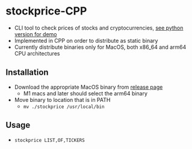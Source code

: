 # stockprice-CPP
- CLI tool to check prices of stocks and cryptocurrencies, [see python version for demo](https://github.com/Thomas-mcinally/stockprice)
- Implemented in CPP on order to distribute as static binary
- Currently distribute binaries only for MacOS, both x86_64 and arm64 CPU architectures

## Installation
- Download the appropriate MacOS binary from [release page](https://github.com/Thomas-mcinally/stockprice-CPP/releases/)
  - M1 macs and later should select the arm64 binary
- Move binary to location that is in PATH
  - `mv ./stockprice /usr/local/bin`

## Usage
- `stockprice LIST,OF,TICKERS`

